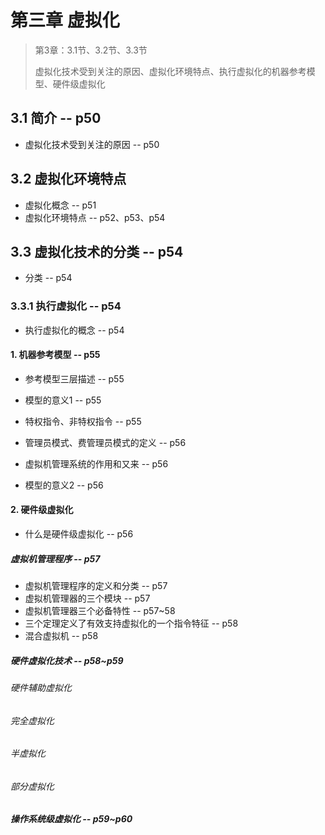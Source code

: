 # 第三章 虚拟化

>  第3章：3.1节、3.2节、3.3节
>
> 虚拟化技术受到关注的原因、虚拟化环境特点、执行虚拟化的机器参考模型、硬件级虚拟化

## 3.1 简介  --  p50

- 虚拟化技术受到关注的原因  --  p50

## 3.2 虚拟化环境特点

- 虚拟化概念  --  p51
- 虚拟化环境特点  --  p52、p53、p54

## 3.3 虚拟化技术的分类  --  p54

- 分类  --  p54

### 3.3.1 执行虚拟化  --  p54

- 执行虚拟化的概念  --  p54

#### 1. 机器参考模型  --  p55

- 参考模型三层描述  --  p55
- 模型的意义1  --  p55
- 特权指令、非特权指令  --  p55
- 管理员模式、费管理员模式的定义  --  p56

- 虚拟机管理系统的作用和又来  --  p56
- 模型的意义2  --  p56

#### 2. 硬件级虚拟化

- 什么是硬件级虚拟化  --  p56

##### 虚拟机管理程序  --  p57

- 虚拟机管理程序的定义和分类  --  p57
- 虚拟机管理器的三个模块  --  p57
- 虚拟机管理器三个必备特性  --  p57~58
- 三个定理定义了有效支持虚拟化的一个指令特征  --  p58
- 混合虚拟机  --  p58

##### 硬件虚拟化技术  --  p58~p59

###### 硬件辅助虚拟化

###### 完全虚拟化

###### 半虚拟化

###### 部分虚拟化

##### 操作系统级虚拟化  --  p59~p60



